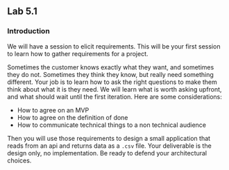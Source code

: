 ## Lab 5.1

### Introduction
We will have a session to elicit requirements. This will be your first session to learn how to gather requirements for a project.  

Sometimes the customer knows exactly what they want, and sometimes they do not. Sometimes they think they know, but really need something different. Your job is to learn how to ask the right questions to make them think about what it is they need. We will learn what is worth asking upfront, and what should wait until the first iteration. 
Here are some considerations: 
- How to agree on an MVP
- How to agree on the definition of done
- How to communicate technical things to a non technical audience

Then you will use those requirements to design a small application that reads from an api and returns data as a `.csv` file. Your deliverable is the design only, no implementation. 
Be ready to defend your architectural choices. 
